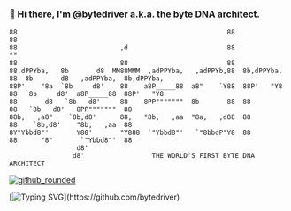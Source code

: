 ### 👋 Hi there, I'm @bytedriver a.k.a. the byte DNA architect.

```
88                                                     88              88                                       
88                          ,d                         88              ""                                       
88                          88                         88                                                       
88,dPPYba,   8b       d8  MM88MMM  ,adPPYba,   ,adPPYb,88  8b,dPPYba,  88  8b       d8   ,adPPYba,  8b,dPPYba,  
88P'    "8a  `8b     d8'    88    a8P_____88  a8"    `Y88  88P'   "Y8  88  `8b     d8'  a8P_____88  88P'   "Y8  
88       d8   `8b   d8'     88    8PP"""""""  8b       88  88          88   `8b   d8'   8PP"""""""  88          
88b,   ,a8"    `8b,d8'      88,   "8b,   ,aa  "8a,   ,d88  88          88    `8b,d8'    "8b,   ,aa  88          
8Y"Ybbd8"'       Y88'       "Y888  `"Ybbd8"'   `"8bbdP"Y8  88          88      "8"       `"Ybbd8"'  88          
                 d8'                                                                                            
                d8'                 THE WORLD'S FIRST BYTE DNA ARCHITECT                                        
```

[![github_rounded](https://user-images.githubusercontent.com/123972077/223856966-6408344f-b7ea-412d-b39d-db104f65ae13.png)](https://github.com/bytedriver)

[![Typing SVG](https://readme-typing-svg.demolab.com?font=Fira+Code&duration=2000&pause=2000&width=900&lines=Let+%40bytedriver+make+your+app+one+more+byte+faster+than+the+old+one.)](https://github.com/bytedriver)

<!--
**bytedriver/bytedriver** is a ✨ _special_ ✨ repository because its `README.md` (this file) appears on your GitHub profile.

Here are some ideas to get you started:

- 🔭 I’m currently working on ...
- 🌱 I’m currently learning ...
- 👯 I’m looking to collaborate on ...
- 🤔 I’m looking for help with ...
- 💬 Ask me about ...
- 📫 How to reach me: ...
- 😄 Pronouns: ...
- ⚡ Fun fact: ...
-->
